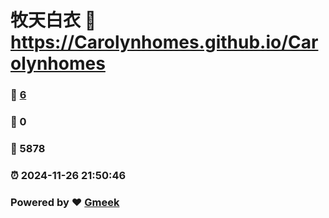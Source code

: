 # 牧天白衣 :link: https://Carolynhomes.github.io/Carolynhomes 
### :page_facing_up: [6](https://Carolynhomes.github.io/Carolynhomes/tag.html) 
### :speech_balloon: 0 
### :hibiscus: 5878 
### :alarm_clock: 2024-11-26 21:50:46 
### Powered by :heart: [Gmeek](https://github.com/Meekdai/Gmeek)
